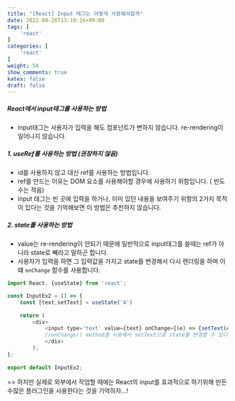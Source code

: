 ```yaml
---
title: "[React] Input 태그는 어떻게 사용해야할까"
date: 2022-08-26T13:10:16+09:00
tags: [
    'react'
]
categories: [
    'react'
]
weight: 50
show_comments: true
katex: false
draft: false
---
```


##### React에서 input태그를 사용하는 방법
- input태그는 사용자가 입력을 해도 컴포넌트가 변하지 않습니다. re-rendering이 일어나지 않습니다. 


##### 1. useRef를 사용하는 방법 (권장하지 않음)
- id를 사용하지 않고 대신 ref를 사용하는 방법입니다. 
- ref를 만드는 이유는 DOM 요소를 사용해야할 경우에 사용하기 위함입니다. ( 빈도 수는 적음)
- input 태그는 빈 곳에 입력을 하거나, 이미 있던 내용을 보여주기 위함의 2가지 목적이 있다는 것을 기억해보면 이 방법은 추천하지 않습니다.


##### 2. state를 사용하는 방법
- value는 re-rendering이 안되기 때문에 일반적으로 input태그를 쓸때는 ref가 아니라 state로 빼라고 말하곤 합니다.
- 사용자가 입력을 하면 그 입력값을 가지고 state를 변경해서 다시 렌더링을 하며 이떄 `onChange` 함수를 사용합니다.
```js
import React, {useState} from 'react'; 

const InputEx2 = () => { 
	const [text,setText] = useState('A') 
	
	return ( 
		<div> 
			<input type='text' value={text} onChange={(e) => {setText(e.target.value)}}/>  
			//onChange() method를 사용해서 setText으로 state를 변경할 수 있다
			</div> 
		); 
}; 
	
export default InputEx2;
```


=> 하지만 실제로 외부에서 작업할 때에는 React의 input를 효과적으로 하기위해 만든 수많은 플러그인을 사용한다는 것을 기억하자...!